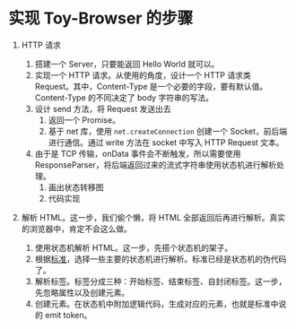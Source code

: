 # 实现 Toy-Browser 的步骤

1. HTTP 请求
   1. 搭建一个 Server，只要能返回 Hello World 就可以。
   2. 实现一个 HTTP 请求。从使用的角度，设计一个 HTTP 请求类 Request。其中，Content-Type 是一个必要的字段，要有默认值。 Content-Type 的不同决定了 body 字符串的写法。
   3. 设计 send 方法，将 Request 发送出去
      1. 返回一个 Promise。
      2. 基于 net 库，使用 `net.createConnection` 创建一个 Socket，前后端进行通信。通过 write 方法在 socket 中写入 HTTP Request 文本。
   4. 由于是 TCP 传输，onData 事件会不断触发，所以需要使用 ResponseParser，将后端返回过来的流式字符串使用状态机进行解析处理。
      1. 画出状态转移图
      2. 代码实现
2. 解析 HTML。这一步，我们偷个懒，将 HTML 全部返回后再进行解析。真实的浏览器中，肯定不会这么做。

   1. 使用状态机解析 HTML。这一步，先搭个状态机的架子。
   2. 根据[标准](https://html.spec.whatwg.org/multipage/parsing.html#tokenization)，选择一些主要的状态机进行解析。标准已经是状态机的伪代码了。
   3. 解析标签。标签分成三种：开始标签、结束标签、自封闭标签。这一步，先忽略属性以及创建元素。
   4. 创建元素。在状态机中附加逻辑代码，生成对应的元素，也就是标准中说的 emit token。
